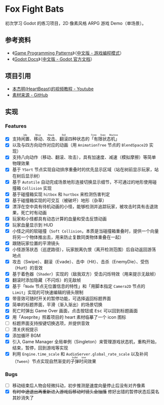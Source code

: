 # Fox Fight Bats

初次学习 Godot 的练习项目，2D 像素风格 ARPG 游戏 Demo（单场景）。

## 参考资料

- 《[Game Programming Patterns](http://gameprogrammingpatterns.com/)》（[中文版 - 游戏编程模式](https://gpp.tkchu.me/)）
- 《[Godot Docs](https://docs.godotengine.org/)》（[中文版 - Godot 官方文档](http://godot.pro/doc/index.html)）

## 项目引用

- [本杰明\(HeartBeast\)的视频教程 - Youtube](https://youtu.be/mAbG8Oi-SvQ)
- [素材来源 - GitHub](https://github.com/uheartbeast/youtube-tutorials)

## 实现

### Features

- [x] 支持<ruby><rb>闲置</rb><rp>（</rp><rt>Idle</rt><rp>）</rp></ruby>、<ruby><rb>移动</rb><rp>（</rp><rt>Move</rt><rp>）</rp></ruby>、<ruby><rb>攻击</rb><rp>（</rp><rt>Attack</rt><rp>）</rp></ruby>、<ruby><rb>翻滚</rb><rp>（</rp><rt>Roll</rt><rp>）</rp></ruby>四种状态的<ruby><rb>「有限状态机」</rb><rp>（</rp><rt>Finite State Machine</rt><rp>）</rp></ruby>
- [x] 以及与四方向动作对应的动画（用 `AnimationTree` 节点的 `BlendSpace2D` 实现）
- [x] 支持八向动作（移动、翻滚、攻击），具有加速度、减速（模拟摩擦）等简单物理效果
- [x] 基于 `YSort` 节点实现自动排序重叠时的优先显示区域（站在树前显示玩家，站在树后显示树）
- [x] 基于 `Autotile` 自动完成场景地形连接切换显示细节，不可通过的地形使用碰撞箱 `Collision` 实现
- [x] 基于碰撞箱实现 `hitbox` 和 `hurtbox` 来检测伤害判定
- [x] 基于碰撞箱实现的可交互（被破坏）地形（杂草）
- [x] 漂浮在空中具有待机动画的小怪，能够检测并追踪玩家，被攻击时具有击退效果，死亡时有动画
- [x] 玩家和小怪都具有动态计算的血量和受击反馈动画
- [x] 玩家血量显示到 HUD
- [x] 小怪之间的软碰撞（`Soft Collision`，本质是当碰撞箱重叠时，提供一个向量将另一个物体推出去，用来防止复数同类物体重叠在一起）
- [x] 跟随玩家位置的平滑镜头
- [x] 小怪游荡状态（巡逻路径），玩家脱离仇恨（离开检测范围）后自动返回游荡地点
- [x] 攻击（Swipe）、翻滚（Evade）、击中（Hit）、击杀（EnemyDie）、受伤（Hurt）的音效
- [x] 基于着色器（`Shader`）实现的（敌我双方）受击闪烁特效（用来提示无敌帧）
- [x] 翻滚时添加隐藏（不闪烁）的无敌帧
- [x] 基于「`Node` 节点无位置信息的特性」和「用脚本指定 `Camera2D` 节点的 `Limit`」实现的可快速编辑的镜头限制
- [x] 带音效可随时开关的暂停功能，可选择返回标题界面
- [x] 简单的标题界面，平滑（渐入渐出）的场景切换
- [x] 死亡时弹出 Game Over 画面，点击按钮或 <kbd>Esc</kbd> 可以回到标题画面
- [x] 用「Aseprite」照着项目的 heart 素材临摹了一个 icon 图标
- [ ] 标题界面支持按键切换选项，并提供音效
- [ ] 清关庆祝提示
- [x] 添加循环 BGM
- [x] 引入 Game Manager 全局单例（Singleton）来管理游戏状态机，重构开始，结束，暂停，回到游戏等实现
- [x] 利用 `Engine.time_scale` 和 `AudioServer.global_rate_scale` 以及补间（`Tween`）节点实现自然渐变的<ruby><rb>子弹时间</rb><rp>（</rp><rt>bullet time</rt><rp>）</rp></ruby>效果

### Bugs

- [ ] 移动结束后人物会轻微抖动，初步推测是速度向量停止后没有对齐像素
- [x] ~~有时中途退出再重新进入游戏后移动时镜头会抽搐~~ 修好出错的暂停状态后莫名其妙消失了
